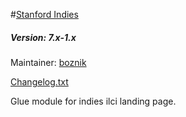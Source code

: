 #[Stanford Indies](https://github.com/SU-SWS/stanford_indies)
##### Version: 7.x-1.x

Maintainer: [boznik](https://github.com/boznik)

[Changelog.txt](CHANGELOG.txt)

Glue module for indies ilci landing page.
